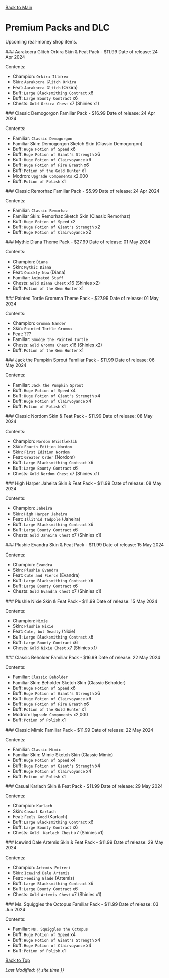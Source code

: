 [Back to Main](index.md)

# Premium Packs and DLC

Upcoming real-money shop items.

<div markdown="1" class="abilityBorder"><div markdown="1" class="abilityBorderInner">
### Aarakocra Glitch Orkira Skin & Feat Pack - $11.99  
Date of release: 24 Apr 2024

Contents:

* Champion: `Orkira Illdrex`
* Skin: `Aarakocra Glitch Orkira`
* Feat: `Aarakocra Glitch` (Orkira)
* Buff: `Large Blacksmithing Contract` x6
* Buff: `Large Bounty Contract` x6
* Chests: `Gold Orkira Chest` x7 (Shinies x1)
</div></div>


<div markdown="1" class="abilityBorder"><div markdown="1" class="abilityBorderInner">
### Classic Demogorgon Familiar Pack - $16.99  
Date of release: 24 Apr 2024

Contents:

* Familiar: `Classic Demogorgon`
* Familiar Skin: Demogorgon Sketch Skin (Classic Demogorgon)
* Buff: `Huge Potion of Speed` x6
* Buff: `Huge Potion of Giant's Strength` x6
* Buff: `Huge Potion of Clairvoyance` x6
* Buff: `Huge Potion of Fire Breath` x6
* Buff: `Potion of the Gold Hunter` x1
* Modron: `Upgrade Components` x2,000
* Buff: `Potion of Polish` x1
</div></div>


<div markdown="1" class="abilityBorder"><div markdown="1" class="abilityBorderInner">
### Classic Remorhaz Familiar Pack - $5.99  
Date of release: 24 Apr 2024

Contents:

* Familiar: `Classic Remorhaz`
* Familiar Skin: Remorhaz Sketch Skin (Classic Remorhaz)
* Buff: `Huge Potion of Speed` x2
* Buff: `Huge Potion of Giant's Strength` x2
* Buff: `Huge Potion of Clairvoyance` x2
</div></div>


<div markdown="1" class="abilityBorder"><div markdown="1" class="abilityBorderInner">
### Mythic Diana Theme Pack - $27.99  
Date of release: 01 May 2024

Contents:

* Champion: `Diana`
* Skin: `Mythic Diana`
* Feat: `Quickly Now` (Diana)
* Familiar: `Animated Staff`
* Chests: `Gold Diana Chest` x16 (Shinies x2)
* Buff: `Potion of the Gem Hunter` x1
</div></div>


<div markdown="1" class="abilityBorder"><div markdown="1" class="abilityBorderInner">
### Painted Tortle Gromma Theme Pack - $27.99  
Date of release: 01 May 2024

Contents:

* Champion: `Gromma Nander`
* Skin: `Painted Tortle Gromma`
* Feat: ???
* Familiar: `Smudge the Painted Turtle`
* Chests: `Gold Gromma Chest` x16 (Shinies x2)
* Buff: `Potion of the Gem Hunter` x1
</div></div>


<div markdown="1" class="abilityBorder"><div markdown="1" class="abilityBorderInner">
### Jack the Pumpkin Sprout Familiar Pack - $11.99  
Date of release: 06 May 2024

Contents:

* Familiar: `Jack the Pumpkin Sprout`
* Buff: `Huge Potion of Speed` x4
* Buff: `Huge Potion of Giant's Strength` x4
* Buff: `Huge Potion of Clairvoyance` x4
* Buff: `Potion of Polish` x1
</div></div>


<div markdown="1" class="abilityBorder"><div markdown="1" class="abilityBorderInner">
### Classic Nordom Skin & Feat Pack - $11.99  
Date of release: 08 May 2024

Contents:

* Champion: `Nordom Whistleklik`
* Skin: `Fourth Edition Nordom`
* Skin: `First Edition Nordom`
* Feat: `Greater Order` (Nordom)
* Buff: `Large Blacksmithing Contract` x6
* Buff: `Large Bounty Contract` x6
* Chests: `Gold Nordom Chest` x7 (Shinies x1)
</div></div>


<div markdown="1" class="abilityBorder"><div markdown="1" class="abilityBorderInner">
### High Harper Jaheira Skin & Feat Pack - $11.99  
Date of release: 08 May 2024

Contents:

* Champion: `Jaheira`
* Skin: `High Harper Jaheira`
* Feat: `Illithid Tadpole` (Jaheira)
* Buff: `Large Blacksmithing Contract` x6
* Buff: `Large Bounty Contract` x6
* Chests: `Gold Jaheira Chest` x7 (Shinies x1)
</div></div>


<div markdown="1" class="abilityBorder"><div markdown="1" class="abilityBorderInner">
### Plushie Evandra Skin & Feat Pack - $11.99  
Date of release: 15 May 2024

Contents:

* Champion: `Evandra`
* Skin: `Plushie Evandra`
* Feat: `Cute and Fierce` (Evandra)
* Buff: `Large Blacksmithing Contract` x6
* Buff: `Large Bounty Contract` x6
* Chests: `Gold Evandra Chest` x7 (Shinies x1)
</div></div>


<div markdown="1" class="abilityBorder"><div markdown="1" class="abilityBorderInner">
### Plushie Nixie Skin & Feat Pack - $11.99  
Date of release: 15 May 2024

Contents:

* Champion: `Nixie`
* Skin: `Plushie Nixie`
* Feat: `Cute, but Deadly` (Nixie)
* Buff: `Large Blacksmithing Contract` x6
* Buff: `Large Bounty Contract` x6
* Chests: `Gold Nixie Chest` x7 (Shinies x1)
</div></div>


<div markdown="1" class="abilityBorder"><div markdown="1" class="abilityBorderInner">
### Classic Beholder Familiar Pack - $16.99  
Date of release: 22 May 2024

Contents:

* Familiar: `Classic Beholder`
* Familiar Skin: Beholder Sketch Skin (Classic Beholder)
* Buff: `Huge Potion of Speed` x6
* Buff: `Huge Potion of Giant's Strength` x6
* Buff: `Huge Potion of Clairvoyance` x6
* Buff: `Huge Potion of Fire Breath` x6
* Buff: `Potion of the Gold Hunter` x1
* Modron: `Upgrade Components` x2,000
* Buff: `Potion of Polish` x1
</div></div>


<div markdown="1" class="abilityBorder"><div markdown="1" class="abilityBorderInner">
### Classic Mimic Familiar Pack - $11.99  
Date of release: 22 May 2024

Contents:

* Familiar: `Classic Mimic`
* Familiar Skin: Mimic Sketch Skin (Classic Mimic)
* Buff: `Huge Potion of Speed` x4
* Buff: `Huge Potion of Giant's Strength` x4
* Buff: `Huge Potion of Clairvoyance` x4
* Buff: `Potion of Polish` x1
</div></div>


<div markdown="1" class="abilityBorder"><div markdown="1" class="abilityBorderInner">
### Casual Karlach Skin & Feat Pack - $11.99  
Date of release: 29 May 2024

Contents:

* Champion: `Karlach`
* Skin: `Casual Karlach`
* Feat: `Feels Good` (Karlach)
* Buff: `Large Blacksmithing Contract` x6
* Buff: `Large Bounty Contract` x6
* Chests: `Gold  Karlach Chest` x7 (Shinies x1)
</div></div>


<div markdown="1" class="abilityBorder"><div markdown="1" class="abilityBorderInner">
### Icewind Dale Artemis Skin & Feat Pack - $11.99  
Date of release: 29 May 2024

Contents:

* Champion: `Artemis Entreri`
* Skin: `Icewind Dale Artemis`
* Feat: `Feeding Blade` (Artemis)
* Buff: `Large Blacksmithing Contract` x6
* Buff: `Large Bounty Contract` x6
* Chests: `Gold Artemis Chest` x7 (Shinies x1)
</div></div>


<div markdown="1" class="abilityBorder"><div markdown="1" class="abilityBorderInner">
### Ms. Squiggles the Octopus Familiar Pack - $11.99  
Date of release: 03 Jun 2024

Contents:

* Familiar: `Ms. Squiggles the Octopus`
* Buff: `Huge Potion of Speed` x4
* Buff: `Huge Potion of Giant's Strength` x4
* Buff: `Huge Potion of Clairvoyance` x4
* Buff: `Potion of Polish` x1
</div></div>


[Back to Top](#top)

*Last Modified: {{ site.time }}*